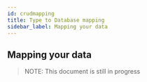 ```yaml
---
id: crudmapping
title: Type to Database mapping
sidebar_label: Mapping your data
---
```



## Mapping your data

> NOTE: This document is still in progress